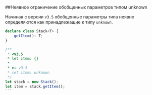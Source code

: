 ##Неявное ограничение обобщенных параметров типом unknown

Начиная с версии `v3.5` обобщенные параметры типа неявно определяются как принадлежащие к типу `unknown`.

`````ts
declare class Stack<T> {
    getItem(): T;
}

/**
 * <v3.5
 * let item: {}
 *
 * >= v3.5
 * let item: unknown
 */
let stack = new Stack();
let item = stack.getItem();
```
